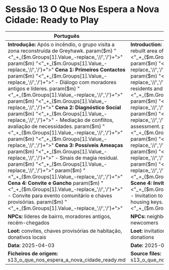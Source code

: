 # Sessão 13  O Que Nos Espera a Nova Cidade: Ready to Play

| Português | English |
|-----------|---------|
| **Introdução:** Após o incêndio, o grupo visita a zona reconstruída de Greyhawk. param($m) "<"_+_($m.Groups[1].Value_-replace_'//','/')_+_">"  param($m) "<"_+_($m.Groups[1].Value_-replace_'//','/')_+_">" **Cena 1: Primeiros Contactos** param($m) "<"_+_($m.Groups[1].Value_-replace_'//','/')_+_">" - Diálogo com moradores antigos e líderes. param($m) "<"_+_($m.Groups[1].Value_-replace_'//','/')_+_">"  param($m) "<"_+_($m.Groups[1].Value_-replace_'//','/')_+_">" **Cena 2: Diagnóstico Social** param($m) "<"_+_($m.Groups[1].Value_-replace_'//','/')_+_">" - Mediação de conflitos, avaliação de necessidades. param($m) "<"_+_($m.Groups[1].Value_-replace_'//','/')_+_">"  param($m) "<"_+_($m.Groups[1].Value_-replace_'//','/')_+_">" **Cena 3: Possíveis Ameaças** param($m) "<"_+_($m.Groups[1].Value_-replace_'//','/')_+_">" - Sinais de magia residual. param($m) "<"_+_($m.Groups[1].Value_-replace_'//','/')_+_">"  param($m) "<"_+_($m.Groups[1].Value_-replace_'//','/')_+_">" **Cena 4: Convite e Gancho** param($m) "<"_+_($m.Groups[1].Value_-replace_'//','/')_+_">" - Convite para evento comunitário e chaves provisórias. param($m) "<"_+_($m.Groups[1].Value_-replace_'//','/')_+_">"  | **Introduction:** After the fire, the group visits the rebuilt area of Greyhawk. param($m) "<"_+_($m.Groups[1].Value_-replace_'//','/')_+_">"  param($m) "<"_+_($m.Groups[1].Value_-replace_'//','/')_+_">" **Scene 1: First Contacts** param($m) "<"_+_($m.Groups[1].Value_-replace_'//','/')_+_">" - Dialogue with longtime residents and leaders. param($m) "<"_+_($m.Groups[1].Value_-replace_'//','/')_+_">"  param($m) "<"_+_($m.Groups[1].Value_-replace_'//','/')_+_">" **Scene 2: Social Assessment** param($m) "<"_+_($m.Groups[1].Value_-replace_'//','/')_+_">" - Conflict mediation, needs assessment. param($m) "<"_+_($m.Groups[1].Value_-replace_'//','/')_+_">"  param($m) "<"_+_($m.Groups[1].Value_-replace_'//','/')_+_">" **Scene 3: Possible Threats** param($m) "<"_+_($m.Groups[1].Value_-replace_'//','/')_+_">" - Traces of residual magic. param($m) "<"_+_($m.Groups[1].Value_-replace_'//','/')_+_">"  param($m) "<"_+_($m.Groups[1].Value_-replace_'//','/')_+_">" **Scene 4: Invitation & Hook** param($m) "<"_+_($m.Groups[1].Value_-replace_'//','/')_+_">" - Invitation to community event and provisional housing keys. param($m) "<"_+_($m.Groups[1].Value_-replace_'//','/')_+_">"  |
| **NPCs:** líderes de bairro, moradores antigos, recém-chegados | **NPCs:** neighborhood leaders, longtime residents, newcomers |
| **Loot:** convites, chaves provisórias de habitação, donativos locais | **Loot:** invitations, provisional housing keys, local donations |
| **Data:** 2025-04-03 | **Date:** 2025-04-03 |
| **Ficheiros de origem:** s13_o_que_nos_espera_a_nova_cidade_ready.md | **Source files:** s13_o_que_nos_espera_a_nova_cidade_ready.md |

























